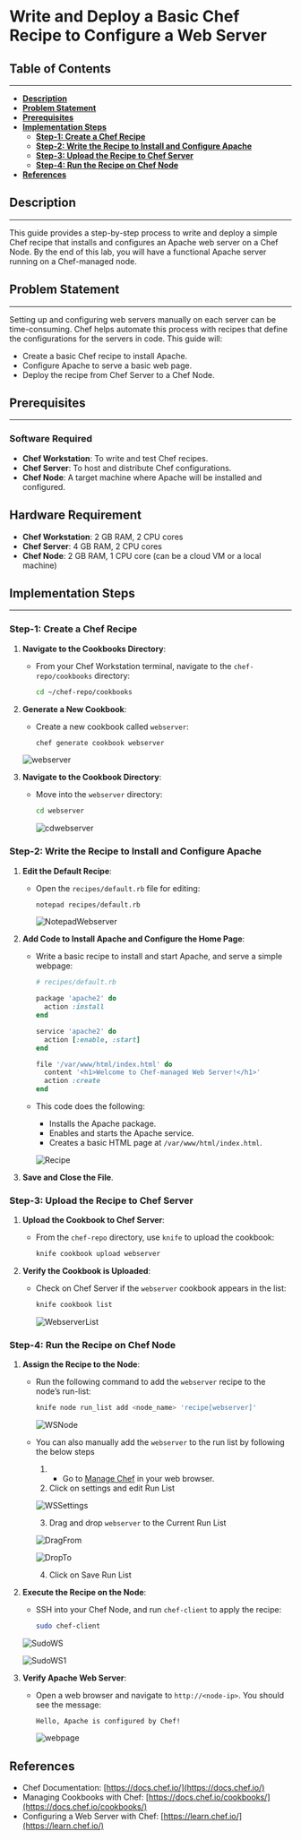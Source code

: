 # **Write and Deploy a Basic Chef Recipe to Configure a Web Server**

## **Table of Contents**
---
* [**Description**](#description)  
* [**Problem Statement**](#problem-statement)  
* [**Prerequisites**](#prerequisites)
* [**Implementation Steps**](#implementation-steps) 
  - [**Step-1: Create a Chef Recipe**](#step-1-create-a-chef-recipe) 
  - [**Step-2: Write the Recipe to Install and Configure Apache**](#step-2-write-the-recipe-to-install-and-configure-apache) 
  - [**Step-3: Upload the Recipe to Chef Server**](#step-3-upload-the-recipe-to-chef-server)
  - [**Step-4: Run the Recipe on Chef Node**](#step-4-run-the-recipe-on-chef-node) 
* [**References**](#references)

## **Description**
---
This guide provides a step-by-step process to write and deploy a simple Chef recipe that installs and configures an Apache web server on a Chef Node. By the end of this lab, you will have a functional Apache server running on a Chef-managed node.

## **Problem Statement**
---
Setting up and configuring web servers manually on each server can be time-consuming. Chef helps automate this process with recipes that define the configurations for the servers in code. This guide will:
- Create a basic Chef recipe to install Apache.
- Configure Apache to serve a basic web page.
- Deploy the recipe from Chef Server to a Chef Node.

## **Prerequisites**
---
### **Software Required**
- **Chef Workstation**: To write and test Chef recipes.
- **Chef Server**: To host and distribute Chef configurations.
- **Chef Node**: A target machine where Apache will be installed and configured.

## **Hardware Requirement**
- **Chef Workstation**: 2 GB RAM, 2 CPU cores
- **Chef Server**: 4 GB RAM, 2 CPU cores
- **Chef Node**: 2 GB RAM, 1 CPU core (can be a cloud VM or a local machine)


## **Implementation Steps**
---
### **Step-1: Create a Chef Recipe**

1. **Navigate to the Cookbooks Directory**:
   - From your Chef Workstation terminal, navigate to the `chef-repo/cookbooks` directory:
     ```bash
     cd ~/chef-repo/cookbooks
     ```

2. **Generate a New Cookbook**:
   - Create a new cookbook called `webserver`:
     ```bash
     chef generate cookbook webserver
     ```

    ![webserver](images/webserver.png)

3. **Navigate to the Cookbook Directory**:
   - Move into the `webserver` directory:
     ```bash
     cd webserver
     ```

     ![cdwebserver](images/cd%20webserver.png)

### **Step-2: Write the Recipe to Install and Configure Apache**

1. **Edit the Default Recipe**:
   - Open the `recipes/default.rb` file for editing:
     ```bash
     notepad recipes/default.rb
     ```

     ![NotepadWebserver](images/Notepad%20webserver.png)

2. **Add Code to Install Apache and Configure the Home Page**:
   - Write a basic recipe to install and start Apache, and serve a simple webpage:

     ```ruby
     # recipes/default.rb

     package 'apache2' do
       action :install
     end

     service 'apache2' do
       action [:enable, :start]
     end

     file '/var/www/html/index.html' do
       content '<h1>Welcome to Chef-managed Web Server!</h1>'
       action :create
     end
     ```

   - This code does the following:
     - Installs the Apache package.
     - Enables and starts the Apache service.
     - Creates a basic HTML page at `/var/www/html/index.html`.

     ![Recipe](images/RecipeWebserver.png)

3. **Save and Close the File**.

### **Step-3: Upload the Recipe to Chef Server**

1. **Upload the Cookbook to Chef Server**:
   - From the `chef-repo` directory, use `knife` to upload the cookbook:
     ```bash
     knife cookbook upload webserver
     ```

2. **Verify the Cookbook is Uploaded**:
   - Check on Chef Server if the `webserver` cookbook appears in the list:
     ```bash
     knife cookbook list
     ```

     ![WebserverList](images/WebserverList.png)

### **Step-4: Run the Recipe on Chef Node**

1. **Assign the Recipe to the Node**:
   - Run the following command to add the `webserver` recipe to the node’s run-list:
     ```bash
     knife node run_list add <node_name> 'recipe[webserver]'
     ```

     ![WSNode](images/WS%20Node.png)

    - You can also manually add the `webserver` to the run list by following the below steps

      1. - Go to [Manage Chef](https://manage.chef.io) in your web browser.
      2. Click on settings and edit Run List
      
      ![WSSettings](images/WS%20settings.png)

      3. Drag and drop `webserver` to the Current Run List

      ![DragFrom](images/DragFrom.png)

      ![DropTo](images/DropTo.png)

      4. Click on Save Run List

2. **Execute the Recipe on the Node**:
   - SSH into your Chef Node, and run `chef-client` to apply the recipe:
     ```bash
     sudo chef-client
     ```

    ![SudoWS](images/Sudo%20WS.png)

    ![SudoWS1](images/Sudo%20WS1.png) 

3. **Verify Apache Web Server**:
   - Open a web browser and navigate to `http://<node-ip>`. You should see the message:
     ```
     Hello, Apache is configured by Chef!
     ```

     ![webpage](images/WS%20webpage.png)

## **References**

- Chef Documentation: [https://docs.chef.io/](https://docs.chef.io/)
- Managing Cookbooks with Chef: [https://docs.chef.io/cookbooks/](https://docs.chef.io/cookbooks/)
- Configuring a Web Server with Chef: [https://learn.chef.io/](https://learn.chef.io/)
